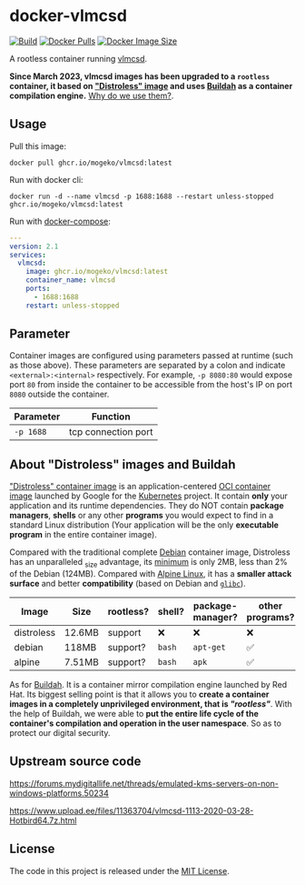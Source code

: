# docker-vlmcsd

[![Build](https://github.com/mogeko/docker-vlmcsd/actions/workflows/build.yml/badge.svg)](https://github.com/mogeko/docker-vlmcsd/actions/workflows/build.yml)
[![Docker Pulls](https://img.shields.io/docker/pulls/mogeko/vlmcsd?logo=docker)](https://github.com/users/mogeko/packages/container/package/vlmcsd)
[![Docker Image Size](https://img.shields.io/docker/image-size/mogeko/vlmcsd?logo=docker)](https://github.com/users/mogeko/packages/container/package/vlmcsd)

A rootless container running [vlmcsd](https://mogeko.github.io/docker-vlmcsd/vlmcsd.8.pdf).

**Since March 2023, vlmcsd images has been upgraded to a `rootless` container, it based on ["Distroless" image](https://github.com/GoogleContainerTools/distroless) and uses [Buildah](https://buildah.io) as a container compilation engine.** [Why do we use them?](#about-distroless-images-and-buildah).

## Usage

Pull this image:

```shell
docker pull ghcr.io/mogeko/vlmcsd:latest
```

Run with docker cli:

```shell
docker run -d --name vlmcsd -p 1688:1688 --restart unless-stopped ghcr.io/mogeko/vlmcsd:latest
```

Run with [docker-compose](https://docs.docker.com/compose):

```yml
---
version: 2.1
services:
  vlmcsd:
    image: ghcr.io/mogeko/vlmcsd:latest
    container_name: vlmcsd
    ports:
      - 1688:1688
    restart: unless-stopped
```

## Parameter

Container images are configured using parameters passed at runtime (such as those above). These parameters are separated by a colon and indicate `<external>:<internal>` respectively. For example, `-p 8080:80` would expose port `80` from inside the container to be accessible from the host's IP on port `8080` outside the container.

| Parameter | Function            |
| --------- | ------------------- |
| `-p 1688` | tcp connection port |

## About "Distroless" images and Buildah

["Distroless" container image](https://github.com/GoogleContainerTools/distroless) is an application-centered [OCI container image](https://opencontainers.org) launched by Google for the [Kubernetes](https://kubernetes.io) project. It contain **only** your application and its runtime dependencies. They do NOT contain **package managers**, **shells** or any other **programs** you would expect to find in a standard Linux distribution (Your application will be the only **executable program** in the entire container image).

Compared with the traditional complete [Debian](https://hub.docker.com/_/debian) container image, Distroless has an unparalleled <sub>size</sub> advantage, its [minimum](https://github.com/GoogleContainerTools/distroless/blob/main/base/README.md) is only 2MB, less than 2% of the Debian (124MB). Compared with [Alpine Linux](https://hub.docker.com/_/alpine), it has a **smaller attack surface** and better **compatibility** (based on Debian and [`glibc`](https://www.gnu.org/software/libc)).

| Image      | Size   | rootless? | shell? | package-manager? | other programs?    | C library |
| ---------- | ------ | --------- | ------ | ---------------- | ------------------ | --------- |
| distroless | 12.6MB | support   | :x:    | :x:              | :x:                | `glibc`   |
| debian     | 118MB  | support?  | `bash` | `apt-get`        | :white_check_mark: | `glibc`   |
| alpine     | 7.51MB | support?  | `bash` | `apk`            | :white_check_mark: | `musl`    |

As for [Buildah](https://buildah.io). It is a container mirror compilation engine launched by Red Hat. Its biggest selling point is that it allows you to **create a container images in a completely unprivileged environment, that is _"rootless"_**. With the help of Buildah, we were able to **put the entire life cycle of the container's compilation and operation in the user namespace**. So as to protect our digital security.

## Upstream source code

<https://forums.mydigitallife.net/threads/emulated-kms-servers-on-non-windows-platforms.50234>

<https://www.upload.ee/files/11363704/vlmcsd-1113-2020-03-28-Hotbird64.7z.html>

## License

The code in this project is released under the [MIT License](./LICENSE).
